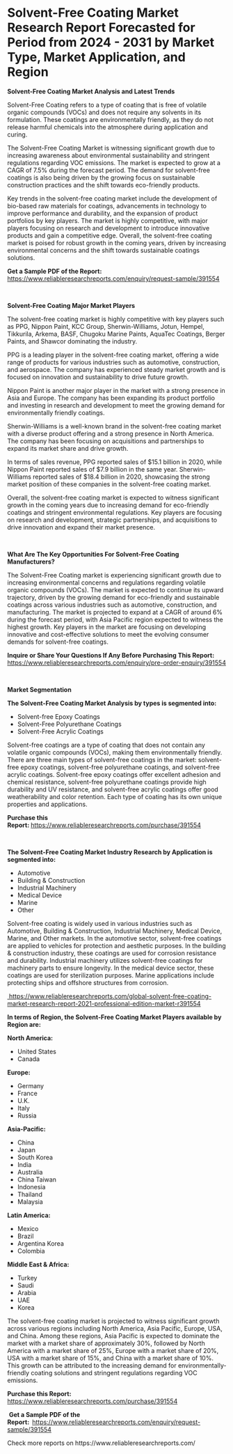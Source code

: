 <p><h1>Solvent-Free Coating Market Research Report Forecasted for Period from 2024 -  2031 by Market Type, Market Application, and Region</h1></p><p><strong>Solvent-Free Coating Market Analysis and Latest Trends</strong></p>
<p><p>Solvent-Free Coating refers to a type of coating that is free of volatile organic compounds (VOCs) and does not require any solvents in its formulation. These coatings are environmentally friendly, as they do not release harmful chemicals into the atmosphere during application and curing.</p><p>The Solvent-Free Coating Market is witnessing significant growth due to increasing awareness about environmental sustainability and stringent regulations regarding VOC emissions. The market is expected to grow at a CAGR of 7.5% during the forecast period. The demand for solvent-free coatings is also being driven by the growing focus on sustainable construction practices and the shift towards eco-friendly products.</p><p>Key trends in the solvent-free coating market include the development of bio-based raw materials for coatings, advancements in technology to improve performance and durability, and the expansion of product portfolios by key players. The market is highly competitive, with major players focusing on research and development to introduce innovative products and gain a competitive edge. Overall, the solvent-free coating market is poised for robust growth in the coming years, driven by increasing environmental concerns and the shift towards sustainable coatings solutions.</p></p>
<p><strong>Get a Sample PDF of the Report:&nbsp;</strong> <a href="https://www.reliableresearchreports.com/enquiry/request-sample/391554">https://www.reliableresearchreports.com/enquiry/request-sample/391554</a></p>
<p>&nbsp;</p>
<p><strong>Solvent-Free Coating Major Market Players</strong></p>
<p><p>The solvent-free coating market is highly competitive with key players such as PPG, Nippon Paint, KCC Group, Sherwin-Williams, Jotun, Hempel, Tikkurila, Arkema, BASF, Chugoku Marine Paints, AquaTec Coatings, Berger Paints, and Shawcor dominating the industry. </p><p>PPG is a leading player in the solvent-free coating market, offering a wide range of products for various industries such as automotive, construction, and aerospace. The company has experienced steady market growth and is focused on innovation and sustainability to drive future growth. </p><p>Nippon Paint is another major player in the market with a strong presence in Asia and Europe. The company has been expanding its product portfolio and investing in research and development to meet the growing demand for environmentally friendly coatings. </p><p>Sherwin-Williams is a well-known brand in the solvent-free coating market with a diverse product offering and a strong presence in North America. The company has been focusing on acquisitions and partnerships to expand its market share and drive growth. </p><p>In terms of sales revenue, PPG reported sales of $15.1 billion in 2020, while Nippon Paint reported sales of $7.9 billion in the same year. Sherwin-Williams reported sales of $18.4 billion in 2020, showcasing the strong market position of these companies in the solvent-free coating market. </p><p>Overall, the solvent-free coating market is expected to witness significant growth in the coming years due to increasing demand for eco-friendly coatings and stringent environmental regulations. Key players are focusing on research and development, strategic partnerships, and acquisitions to drive innovation and expand their market presence.</p></p>
<p>&nbsp;</p>
<p><strong>What Are The Key Opportunities For Solvent-Free Coating Manufacturers?</strong></p>
<p><p>The Solvent-Free Coating market is experiencing significant growth due to increasing environmental concerns and regulations regarding volatile organic compounds (VOCs). The market is expected to continue its upward trajectory, driven by the growing demand for eco-friendly and sustainable coatings across various industries such as automotive, construction, and manufacturing. The market is projected to expand at a CAGR of around 6% during the forecast period, with Asia Pacific region expected to witness the highest growth. Key players in the market are focusing on developing innovative and cost-effective solutions to meet the evolving consumer demands for solvent-free coatings.</p></p>
<p><strong>Inquire or Share Your Questions If Any Before Purchasing This Report:</strong> <a href="https://www.reliableresearchreports.com/enquiry/pre-order-enquiry/391554">https://www.reliableresearchreports.com/enquiry/pre-order-enquiry/391554</a></p>
<p>&nbsp;</p>
<p><strong>Market Segmentation</strong></p>
<p><strong>The Solvent-Free Coating Market Analysis by types is segmented into:</strong></p>
<p><ul><li>Solvent-free Epoxy Coatings</li><li>Solvent-Free Polyurethane Coatings</li><li>Solvent-Free Acrylic Coatings</li></ul></p>
<p><p>Solvent-free coatings are a type of coating that does not contain any volatile organic compounds (VOCs), making them environmentally friendly. There are three main types of solvent-free coatings in the market: solvent-free epoxy coatings, solvent-free polyurethane coatings, and solvent-free acrylic coatings. Solvent-free epoxy coatings offer excellent adhesion and chemical resistance, solvent-free polyurethane coatings provide high durability and UV resistance, and solvent-free acrylic coatings offer good weatherability and color retention. Each type of coating has its own unique properties and applications.</p></p>
<p><strong>Purchase this Report:&nbsp;</strong><a href="https://www.reliableresearchreports.com/purchase/391554">https://www.reliableresearchreports.com/purchase/391554</a></p>
<p>&nbsp;</p>
<p><strong>The Solvent-Free Coating Market Industry Research by Application is segmented into:</strong></p>
<p><ul><li>Automotive</li><li>Building & Construction</li><li>Industrial Machinery</li><li>Medical Device</li><li>Marine</li><li>Other</li></ul></p>
<p><p>Solvent-free coating is widely used in various industries such as Automotive, Building & Construction, Industrial Machinery, Medical Device, Marine, and Other markets. In the automotive sector, solvent-free coatings are applied to vehicles for protection and aesthetic purposes. In the building & construction industry, these coatings are used for corrosion resistance and durability. Industrial machinery utilizes solvent-free coatings for machinery parts to ensure longevity. In the medical device sector, these coatings are used for sterilization purposes. Marine applications include protecting ships and offshore structures from corrosion.</p></p>
<p><a href="https://www.reliableresearchreports.com/global-solvent-free-coating-market-research-report-2021-professional-edition-market-r391554">&nbsp;https://www.reliableresearchreports.com/global-solvent-free-coating-market-research-report-2021-professional-edition-market-r391554</a></p>
<p><strong>In terms of Region, the Solvent-Free Coating Market Players available by Region are:</strong></p>
<p>
    <p> <strong> North America: </strong>
        <ul>
            <li>United States</li>
            <li>Canada</li>
        </ul>
        </p> 
    <p> <strong> Europe: </strong>
        <ul>
            <li>Germany</li>
            <li>France</li>
            <li>U.K.</li>
            <li>Italy</li>
            <li>Russia</li>
        </ul>
        </p> 
    <p> <strong> Asia-Pacific: </strong>
        <ul>
            <li>China</li>
            <li>Japan</li>
            <li>South Korea</li>
            <li>India</li>
            <li>Australia</li>
            <li>China Taiwan</li>
            <li>Indonesia</li>
            <li>Thailand</li>
            <li>Malaysia</li>
        </ul>
        </p> 
    <p> <strong> Latin America: </strong>
        <ul>
            <li>Mexico</li>
            <li>Brazil</li>
            <li>Argentina Korea</li>
            <li>Colombia</li>
        </ul>
        </p> 
    <p> <strong> Middle East & Africa: </strong>
        <ul>
            <li>Turkey</li>
            <li>Saudi</li>
            <li>Arabia</li>
            <li>UAE</li>
            <li>Korea</li>
        </ul>
    </p>
    </p>
<p><p>The solvent-free coating market is projected to witness significant growth across various regions including North America, Asia Pacific, Europe, USA, and China. Among these regions, Asia Pacific is expected to dominate the market with a market share of approximately 30%, followed by North America with a market share of 25%, Europe with a market share of 20%, USA with a market share of 15%, and China with a market share of 10%. This growth can be attributed to the increasing demand for environmentally-friendly coating solutions and stringent regulations regarding VOC emissions.</p></p>
<p><strong>Purchase this Report: </strong><a href="https://www.reliableresearchreports.com/purchase/391554">https://www.reliableresearchreports.com/purchase/391554</a></p>
<p>&nbsp;<strong>Get a Sample PDF of the Report:&nbsp;&nbsp;</strong><a href="https://www.reliableresearchreports.com/enquiry/request-sample/391554">https://www.reliableresearchreports.com/enquiry/request-sample/391554</a></p>
<p><strong></strong></p>
<p>Check more reports on https://www.reliableresearchreports.com/</p>